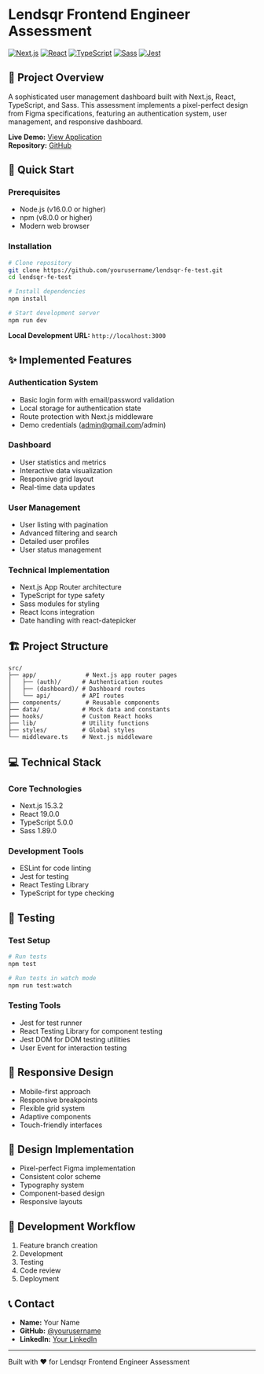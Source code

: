 # Lendsqr Frontend Engineer Assessment

[![Next.js](https://img.shields.io/badge/Next.js-15.3.2-black)](https://nextjs.org/)
[![React](https://img.shields.io/badge/React-19.0.0-blue)](https://reactjs.org/)
[![TypeScript](https://img.shields.io/badge/TypeScript-5.0.0-blue)](https://www.typescriptlang.org/)
[![Sass](https://img.shields.io/badge/Sass-1.89.0-pink)](https://sass-lang.com/)
[![Jest](https://img.shields.io/badge/Jest-29.7.0-red)](https://jestjs.io/)

## 🎯 Project Overview

A sophisticated user management dashboard built with Next.js, React, TypeScript, and Sass. This assessment implements a pixel-perfect design from Figma specifications, featuring an authentication system, user management, and responsive dashboard.

**Live Demo:** [View Application](https://justice-chinedu-onyekachi-lendsqr-fe-test.vercel.app/users)  
**Repository:** [GitHub](https://github.com/yourusername/lendsqr-fe-test)

## 🚀 Quick Start

### Prerequisites

- Node.js (v16.0.0 or higher)
- npm (v8.0.0 or higher)
- Modern web browser

### Installation

```bash
# Clone repository
git clone https://github.com/yourusername/lendsqr-fe-test.git
cd lendsqr-fe-test

# Install dependencies
npm install

# Start development server
npm run dev
```

**Local Development URL:** `http://localhost:3000`

## ✨ Implemented Features

### Authentication System

- Basic login form with email/password validation
- Local storage for authentication state
- Route protection with Next.js middleware
- Demo credentials (admin@gmail.com/admin)

### Dashboard

- User statistics and metrics
- Interactive data visualization
- Responsive grid layout
- Real-time data updates

### User Management

- User listing with pagination
- Advanced filtering and search
- Detailed user profiles
- User status management

### Technical Implementation

- Next.js App Router architecture
- TypeScript for type safety
- Sass modules for styling
- React Icons integration
- Date handling with react-datepicker

## 🏗️ Project Structure

```
src/
├── app/              # Next.js app router pages
│   ├── (auth)/      # Authentication routes
│   ├── (dashboard)/ # Dashboard routes
│   └── api/         # API routes
├── components/       # Reusable components
├── data/            # Mock data and constants
├── hooks/           # Custom React hooks
├── lib/             # Utility functions
├── styles/          # Global styles
└── middleware.ts    # Next.js middleware
```

## 💻 Technical Stack

### Core Technologies

- Next.js 15.3.2
- React 19.0.0
- TypeScript 5.0.0
- Sass 1.89.0

### Development Tools

- ESLint for code linting
- Jest for testing
- React Testing Library
- TypeScript for type checking

## 🧪 Testing

### Test Setup

```bash
# Run tests
npm test

# Run tests in watch mode
npm run test:watch
```

### Testing Tools

- Jest for test runner
- React Testing Library for component testing
- Jest DOM for DOM testing utilities
- User Event for interaction testing

## 📱 Responsive Design

- Mobile-first approach
- Responsive breakpoints
- Flexible grid system
- Adaptive components
- Touch-friendly interfaces

## 🎨 Design Implementation

- Pixel-perfect Figma implementation
- Consistent color scheme
- Typography system
- Component-based design
- Responsive layouts

## 🚀 Development Workflow

1. Feature branch creation
2. Development
3. Testing
4. Code review
5. Deployment

## 📞 Contact

- **Name:** Your Name
- **GitHub:** [@yourusername](https://github.com/yourusername)
- **LinkedIn:** [Your LinkedIn](https://linkedin.com/in/yourusername)

---

Built with ❤️ for Lendsqr Frontend Engineer Assessment
